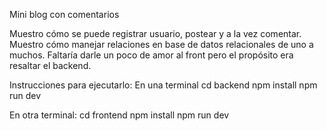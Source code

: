 Mini blog con comentarios

Muestro cómo se puede registrar usuario, postear y a la vez comentar.
Muestro cómo manejar relaciones en base de datos relacionales de uno a muchos.
Faltaría darle un poco de amor al front pero el propósito era resaltar el backend. 

Instrucciones para ejecutarlo:
En una terminal
cd backend
npm install
npm run dev

En otra terminal:
cd frontend
npm install
npm run dev

